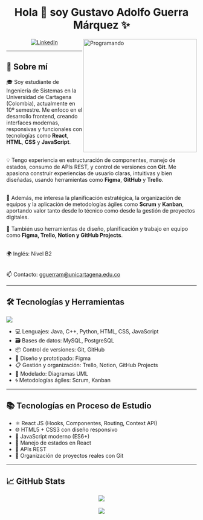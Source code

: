 <h1 align="center">Hola 👋 soy Gustavo Adolfo Guerra Márquez ✨</h1>

<p>
  <img align="right" src="https://github.com/Adam-pw/Adam-pw/blob/main/animation_500_kxa883sd.gif" alt="Programando" width="300"/>
</p>

<p align="center">
  <a href="https://www.linkedin.com/in/gustavo-adolfo-guerra-marquez-118161255" target="_blank">
    <img src="https://img.shields.io/badge/LinkedIn-0077B5?style=for-the-badge&logo=linkedin&logoColor=white" alt="LinkedIn" />
  </a>
</p>

---

<h2>🧾 Sobre mí</h2>

<p align="left">
🎓 Soy estudiante de Ingeniería de Sistemas en la Universidad de Cartagena (Colombia), actualmente en 10º semestre. Me enfoco en el desarrollo frontend, creando interfaces modernas, responsivas y funcionales con tecnologías como <strong>React</strong>, <strong>HTML</strong>, <strong>CSS</strong> y <strong>JavaScript</strong>.<br><br>

💡 Tengo experiencia en estructuración de componentes, manejo de estados, consumo de APIs REST, y control de versiones con <strong>Git</strong>. Me apasiona construir experiencias de usuario claras, intuitivas y bien diseñadas, usando herramientas como <strong>Figma</strong>, <strong>GitHub</strong> y <strong>Trello</strong>.<br><br>

🚀 Además, me interesa la planificación estratégica, la organización de equipos y la aplicación de metodologías ágiles como <strong>Scrum</strong> y <strong>Kanban</strong>, aportando valor tanto desde lo técnico como desde la gestión de proyectos digitales.

🧠 También uso herramientas de diseño, planificación y trabajo en equipo como <strong>Figma, Trello, Notion y GitHub Projects</strong>.<br><br>

🌍 Inglés: Nivel B2<br><br>

📫 Contacto: gguerram@unicartagena.edu.co
</p>

---

<h2>🛠 Tecnologías y Herramientas</h2>

<p align="left">
  <a href="https://skillicons.dev">
    <img src="https://skillicons.dev/icons?i=html,css,js,react,java,cpp,python,mysql,postgresql,git,github,vscode,figma&perline=10" />
  </a>
</p>

<ul>
  <li>💻 Lenguajes: Java, C++, Python, HTML, CSS, JavaScript</li>
  <li>🗃️ Bases de datos: MySQL, PostgreSQL</li>
  <li>📦 Control de versiones: Git, GitHub</li>
  <li>🎨 Diseño y prototipado: Figma</li>
  <li>📋 Gestión y organización: Trello, Notion, GitHub Projects</li>
  <li>🧪 Modelado: Diagramas UML</li>
  <li>🌀 Metodologías ágiles: Scrum, Kanban</li>
</ul>

---

<h2>📚 Tecnologías en Proceso de Estudio</h2>

- ⚛️ React JS (Hooks, Componentes, Routing, Context API)  
- 🌐 HTML5 + CSS3 con diseño responsivo  
- 🔧 JavaScript moderno (ES6+)  
- 🧩 Manejo de estados en React  
- 🔄 APIs REST  
- 📁 Organización de proyectos reales con Git  

---

<h2>📈 GitHub Stats</h2>

<p align="center">
  <img src="https://github-readme-streak-stats.herokuapp.com/?user=GustavoG4601&theme=dark&hide_border=false" />
  <br><br>
  <img src="https://github-readme-stats.anuraghazra1.vercel.app/api/top-langs/?username=GustavoG4601&theme=dark&hide_border=false&no-bg=true&no-frame=true&langs_count=10"/>
</p>
